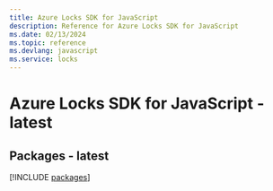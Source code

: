 ```yaml
---
title: Azure Locks SDK for JavaScript
description: Reference for Azure Locks SDK for JavaScript
ms.date: 02/13/2024
ms.topic: reference
ms.devlang: javascript
ms.service: locks
---
```

# Azure Locks SDK for JavaScript - latest
## Packages - latest
[!INCLUDE [packages](locks-index.md)]